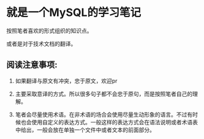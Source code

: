 # 就是一个MySQL的学习笔记

按照笔者喜欢的形式组织的知识点。

或者是对于技术文档的翻译。

## 阅读注意事项:

1. 如果翻译与原文有冲突，忠于原文，欢迎pr

2. 主要采取意译的方式。所以很多句子都不会忠于原句，而是按照笔者自己的理解。

3. 笔者会尽量使用术语。在非术语的场合会使用尽量生动形象的语言。不过有时候也会使用自定义的表达方式。一般这样的表达方式会在语法说明或者术语表中给出，一般会放在单独一个文件中或者文本的前面部分。